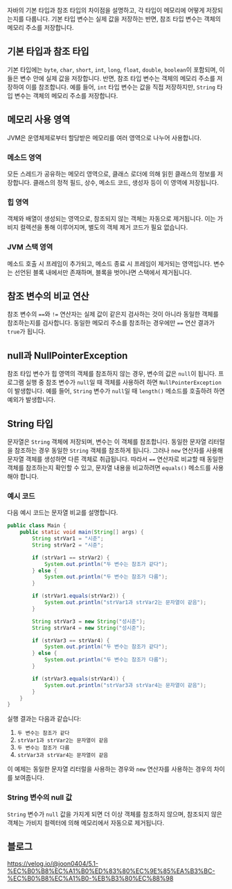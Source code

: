 자바의 기본 타입과 참조 타입의 차이점을 설명하고, 각 타입이 메모리에 어떻게 저장되는지를 다룹니다. 기본 타입 변수는 실제 값을 저장하는 반면, 참조 타입 변수는 객체의 메모리 주소를 저장합니다.

## 기본 타입과 참조 타입

기본 타입에는 `byte`, `char`, `short`, `int`, `long`, `float`, `double`, `boolean`이 포함되며, 이들은 변수 안에 실제 값을 저장합니다. 반면, 참조 타입 변수는 객체의 메모리 주소를 저장하여 이를 참조합니다. 예를 들어, `int` 타입 변수는 값을 직접 저장하지만, `String` 타입 변수는 객체의 메모리 주소를 저장합니다.

## 메모리 사용 영역

JVM은 운영체제로부터 할당받은 메모리를 여러 영역으로 나누어 사용합니다.

### 메소드 영역

모든 스레드가 공유하는 메모리 영역으로, 클래스 로더에 의해 읽힌 클래스의 정보를 저장합니다. 클래스의 정적 필드, 상수, 메소드 코드, 생성자 등이 이 영역에 저장됩니다.

### 힙 영역

객체와 배열이 생성되는 영역으로, 참조되지 않는 객체는 자동으로 제거됩니다. 이는 가비지 컬렉션을 통해 이루어지며, 별도의 객체 제거 코드가 필요 없습니다.

### JVM 스택 영역

메소드 호출 시 프레임이 추가되고, 메소드 종료 시 프레임이 제거되는 영역입니다. 변수는 선언된 블록 내에서만 존재하며, 블록을 벗어나면 스택에서 제거됩니다.

## 참조 변수의 비교 연산

참조 변수의 `==`와 `!=` 연산자는 실제 값이 같은지 검사하는 것이 아니라 동일한 객체를 참조하는지를 검사합니다. 동일한 메모리 주소를 참조하는 경우에만 `==` 연산 결과가 `true`가 됩니다.

## null과 NullPointerException

참조 타입 변수가 힙 영역의 객체를 참조하지 않는 경우, 변수의 값은 `null`이 됩니다. 프로그램 실행 중 참조 변수가 `null`일 때 객체를 사용하려 하면 `NullPointerException`이 발생합니다. 예를 들어, `String` 변수가 `null`일 때 `length()` 메소드를 호출하려 하면 예외가 발생합니다.

## String 타입

문자열은 `String` 객체에 저장되며, 변수는 이 객체를 참조합니다. 동일한 문자열 리터럴을 참조하는 경우 동일한 `String` 객체를 참조하게 됩니다. 그러나 `new` 연산자를 사용해 문자열 객체를 생성하면 다른 객체로 취급됩니다. 따라서 `==` 연산자로 비교할 때 동일한 객체를 참조하는지 확인할 수 있고, 문자열 내용을 비교하려면 `equals()` 메소드를 사용해야 합니다.

### 예시 코드

다음 예시 코드는 문자열 비교를 설명합니다.

```java
public class Main {
    public static void main(String[] args) {
        String strVar1 = "시준";
        String strVar2 = "시준";

        if (strVar1 == strVar2) {
            System.out.println("두 변수는 참조가 같다");
        } else {
            System.out.println("두 변수는 참조가 다름");
        }

        if (strVar1.equals(strVar2)) {
            System.out.println("strVar1과 strVar2는 문자열이 같음");
        }

        String strVar3 = new String("성시준");
        String strVar4 = new String("성시준");

        if (strVar3 == strVar4) {
            System.out.println("두 변수는 참조가 같다");
        } else {
            System.out.println("두 변수는 참조가 다름");
        }

        if (strVar3.equals(strVar4)) {
            System.out.println("strVar3과 strVar4는 문자열이 같음");
        }
    }
}

```

실행 결과는 다음과 같습니다:

1. `두 변수는 참조가 같다`
2. `strVar1과 strVar2는 문자열이 같음`
3. `두 변수는 참조가 다름`
4. `strVar3과 strVar4는 문자열이 같음`

이 예제는 동일한 문자열 리터럴을 사용하는 경우와 `new` 연산자를 사용하는 경우의 차이를 보여줍니다.

### String 변수의 null 값

`String` 변수가 `null` 값을 가지게 되면 더 이상 객체를 참조하지 않으며, 참조되지 않은 객체는 가비지 컬렉터에 의해 메모리에서 자동으로 제거됩니다.

## 블로그

https://velog.io/@joon0404/5.1-%EC%B0%B8%EC%A1%B0%ED%83%80%EC%9E%85%EA%B3%BC-%EC%B0%B8%EC%A1%B0-%EB%B3%80%EC%88%98
